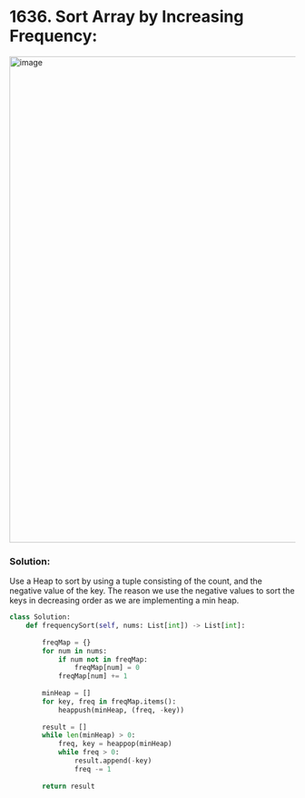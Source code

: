 # 1636. Sort Array by Increasing Frequency:

<img width="856" alt="image" src="https://user-images.githubusercontent.com/35987583/161424653-a262ae1f-6844-45c6-9b20-9bdc64a7463b.png">

### Solution:
Use a Heap to sort by using a tuple consisting of the count, and the negative value of the key. The reason we use the negative values to sort the keys in decreasing order as we are implementing a min heap.

```python
class Solution:
    def frequencySort(self, nums: List[int]) -> List[int]:
        
        freqMap = {}
        for num in nums:
            if num not in freqMap:
                freqMap[num] = 0
            freqMap[num] += 1
            
        minHeap = []
        for key, freq in freqMap.items():
            heappush(minHeap, (freq, -key))
            
        result = []
        while len(minHeap) > 0:
            freq, key = heappop(minHeap)
            while freq > 0:
                result.append(-key)
                freq -= 1
        
        return result
```
